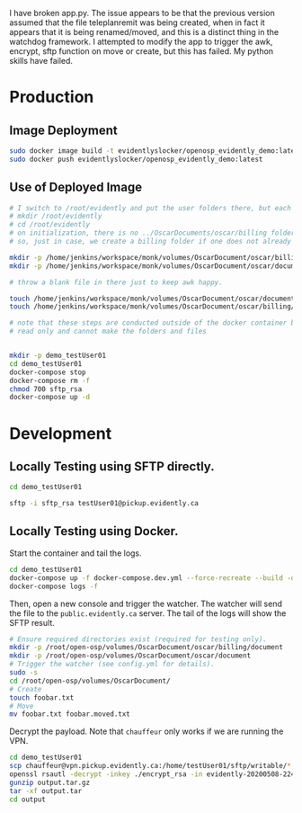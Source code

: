 I have broken app.py. The issue appears to be that the previous version assumed that the file teleplanremit was being created, when in fact it appears that it
is being renamed/moved, and this is a distinct thing in the watchdog framework. I attempted to modify the app to trigger the awk, encrypt, sftp function on move or create, but this has failed. My python skills have failed.

# Production

## Image Deployment

```bash
sudo docker image build -t evidentlyslocker/openosp_evidently_demo:latest .
sudo docker push evidentlyslocker/openosp_evidently_demo:latest
```

## Use of Deployed Image

```bash
# I switch to /root/evidently and put the user folders there, but each to their own
# mkdir /root/evidently
# cd /root/evidently
# on initialization, there is no ../OscarDocuments/oscar/billing folder
# so, just in case, we create a billing folder if one does not already exist

mkdir -p /home/jenkins/workspace/monk/volumes/OscarDocument/oscar/billing/document
mkdir -p /home/jenkins/workspace/monk/volumes/OscarDocument/oscar/document

# throw a blank file in there just to keep awk happy.

touch /home/jenkins/workspace/monk/volumes/OscarDocument/oscar/document/change_this_to_targetname.txt
touch /home/jenkins/workspace/monk/volumes/OscarDocument/oscar/billing/download/Hempty_file

# note that these steps are conducted outside of the docker container because the docker-container is mounted
# read only and cannot make the folders and files


mkdir -p demo_testUser01
cd demo_testUser01
docker-compose stop
docker-compose rm -f
chmod 700 sftp_rsa
docker-compose up -d
```

# Development

## Locally Testing using SFTP directly.

```bash
cd demo_testUser01

sftp -i sftp_rsa testUser01@pickup.evidently.ca
```

## Locally Testing using Docker.

Start the container and tail the logs.

```bash
cd demo_testUser01
docker-compose up -f docker-compose.dev.yml --force-recreate --build -d
docker-compose logs -f
```

Then, open a new console and trigger the watcher. The watcher will send the file
to the `public.evidently.ca` server. The tail of the logs will show the SFTP result.

```bash
# Ensure required directories exist (required for testing only).
mkdir -p /root/open-osp/volumes/OscarDocument/oscar/billing/document
mkdir -p /root/open-osp/volumes/OscarDocument/oscar/document
# Trigger the watcher (see config.yml for details).
sudo -s
cd /root/open-osp/volumes/OscarDocument/
# Create
touch foobar.txt
# Move
mv foobar.txt foobar.moved.txt
```

Decrypt the payload. Note that `chauffeur` only works if we are running the VPN.

```bash
cd demo_testUser01
scp chauffeur@vpn.pickup.evidently.ca:/home/testUser01/sftp/writable/*.enc .
openssl rsautl -decrypt -inkey ./encrypt_rsa -in evidently-20200508-224231.tar.gz.enc -out output.tar.gz
gunzip output.tar.gz
tar -xf output.tar
cd output
```
